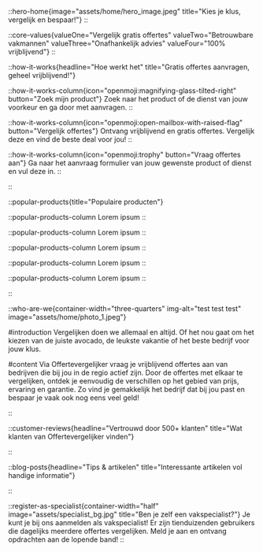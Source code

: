 ::hero-home{image="assets/home/hero_image.jpeg" title="Kies je klus, vergelijk en bespaar!"}
::

::core-values{valueOne="Vergelijk gratis offertes" valueTwo="Betrouwbare vakmannen" valueThree="Onafhankelijk advies" valueFour="100% vrijblijvend"}
::

::how-it-works{headline="Hoe werkt het" title="Gratis offertes aanvragen, geheel vrijblijvend!"}

::how-it-works-column{icon="openmoji:magnifying-glass-tilted-right" button="Zoek mijn product"}
Zoek naar het product of de dienst van jouw voorkeur en ga door met aanvragen.
::

::how-it-works-column{icon="openmoji:open-mailbox-with-raised-flag" button="Vergelijk offertes"}
Ontvang vrijblijvend en gratis offertes. Vergelijk deze en vind de beste deal voor jou!
::

::how-it-works-column{icon="openmoji:trophy" button="Vraag offertes aan"}
Ga naar het aanvraag formulier van jouw gewenste product of dienst en vul deze in.
::

::

::popular-products{title="Populaire producten"}

::popular-products-column
Lorem ipsum
::

::popular-products-column
Lorem ipsum
::

::popular-products-column
Lorem ipsum
::

::popular-products-column
Lorem ipsum
::

::popular-products-column
Lorem ipsum
::

::

::who-are-we{container-width="three-quarters" img-alt="test test test" image="assets/home/photo_1.jpeg"}

#introduction
Vergelijken doen we allemaal en altijd. Of het nou gaat om het kiezen van de juiste avocado, de leukste vakantie of het beste bedrijf voor jouw klus.

#content
Via Offertevergelijker vraag je vrijblijvend offertes aan van bedrijven die bij jou in de regio actief zijn. Door de offertes met elkaar te vergelijken, ontdek je eenvoudig de verschillen op het gebied van prijs, ervaring en garantie. Zo vind je gemakkelijk het bedrijf dat bij jou past en bespaar je vaak ook nog eens veel geld!

::

::customer-reviews{headline="Vertrouwd door 500+ klanten" title="Wat klanten van Offertevergelijker vinden"}

::

::blog-posts{headline="Tips & artikelen" title="Interessante artikelen vol handige informatie"}

::

::register-as-specialist{container-width="half" image="assets/specialist_bg.jpg" title="Ben je zelf een vakspecialist?"}
Je kunt je bij ons aanmelden als vakspecialist! Er zijn tienduizenden gebruikers die dagelijks meerdere offertes vergelijken. Meld je aan en ontvang opdrachten aan de lopende band!
::
